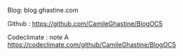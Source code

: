 Blog:
blog.ghastine.com

Github :
https://github.com/CamileGhastine/BlogOC5

Codeclimate : note A
https://codeclimate.com/github/CamileGhastine/BlogOC5

